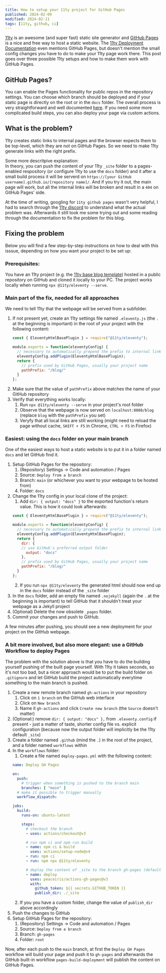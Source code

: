 ```yaml
---
title: How to setup your 11ty project for GitHub Pages
published: 2024-02-09
modified: 2024-02-11
tags: [11ty, github, ci]
---
```

[11ty](https://www.11ty.dev/) is an awesome (and super fast) static site generator and [GitHub Pages](https://pages.github.com/) is a nice and free way to host a static website. The [11ty Deployment Documentation](https://www.11ty.dev/docs/deployment/) even mentions GitHub Pages, but doesn't mention the small config changes you have to do to make your 11ty page work there. This post goes over three possible 11ty setups and how to make them work with GitHub Pages.

## GitHub Pages?
You can enable the Pages functionality for public repos in the repository settings. You can choose which branch should be deployed and if your static page is directly on the root or in the `docs` folder. The overall process is very straightforward and well documented [here](https://docs.github.com/en/pages/getting-started-with-github-pages/creating-a-github-pages-site). If you need some more complicated build steps, you can also deploy your page via custom actions.

## What is the problem?
11ty creates static links to internal pages and the browser expects them to be top-level, which they are not on GitHub Pages. So we need to make 11ty generate links with the right prefix.

Some more descritpive explanation:  
In theory, you can push the content of your 11ty `_site` folder to a pages-enabled respository (or configure 11ty to use the `docs` folder) and it after a small build process it will be serverd on `https://[your GitHub username].github.io/[repository name]/`. And if you try it out, the main page will work, but all the internal links will be broken and result in a `404` on GitHub Pages' side.

At the time of writing, googling for `11ty github pages` wasn't very helpful, I had to search through the [11ty discord](https://www.11ty.dev/blog/discord/) to understand what the actual problem was. Afterwards it still took me some trying out and some reading through the documentation to fix the problem for this blog.

## Fixing the problem
Below you will find a few step-by-step instructions on how to deal with this isssue, depending on how you want your project to be set up:

### Prerequisites:
You have an 11ty project (e.g. the [11ty base blog template](https://github.com/11ty/eleventy-base-blog)) hosted in a public repository on GitHub and cloned it locally to your PC. The project works locally when running `npx @11ty/eleventy --serve`.

### Main part of the fix, needed for all approaches
We need to tell 11ty that the webpage will be served from a subfolder.
1. If not present yet, create an 11ty settings file named `.eleventy.js` (the `.` at the beginning is important) in the root of your project with the following content:  
    ```js
    const { EleventyHtmlBasePlugin } = require("@11ty/eleventy");

    module.exports = function(eleventyConfig) {
      // necessary to automatically prepend the prefix to internal links
      eleventyConfig.addPlugin(EleventyHtmlBasePlugin);
      return {
        // prefix used by GitHub Pages, usually your project name
        pathPrefix: "/blog/"
      }
    };
    ```
2. Make sure that the value of `pathPrefix` above matches the name of your GitHub repository
3. Verify that everything works locally:
    1. Run `npx @11ty/eleventy --serve` in your project's root folder
    2. Observe that the webpage is now served on `localhost:8080/blog` (replace `blog` with the `pathPrefix` you set)
    3. Veryfy that all local links are still working (might need to reload the page without cache, `SHIFT + F5` in Chrome, `CTRL + F5` in Firefox)

### Easiest: using the `docs` folder on your main branch
One of the easiest ways to host a static website is to put it in a folder named `docs` and let GitHub find it.

1. Setup GitHub Pages for the repository:
    1. (Repository) Settings -> Code and automation / Pages
    2. Source: `Deploy from a branch`
    3. Branch: `main` (or whichever you want to your webpage to be hosted from)
    4. Folder: `docs`
2. Change the 11ty config in your local clone of the project:
    1. Add `dir: { output: "docs" }` to the exported function's return value. This is how it could look afterwards:
    ```js
    const { EleventyHtmlBasePlugin } = require("@11ty/eleventy");

    module.exports = function(eleventyConfig) {
      // necessary to automatically prepend the prefix to internal links
      eleventyConfig.addPlugin(EleventyHtmlBasePlugin);
      return {
        dir: {
        // use GitHub's preferred output folder
          output: "docs"
        },
        // prefix used by GitHub Pages, usually your project name
        pathPrefix: "/blog/"
      }
    };
    ```
    2. If you run `npx @11ty/eleventy` the generated html should now end up in the `docs` folder instead of the `_site` folder
4. In the `docs` folder, add an empty file named `.nojekyll` (again the `.` at the beginning is important) to tell GitHub that it shouldn't treat your webpage as a Jekyll project
5. (Optional) Delete the now obsolete `_pages` folder.
6. Commit your changes and push to GitHub.

A few minutes after pushing, you should see a new deployment for your project on the GitHub webpage.

### A bit more involved, but also more elegant: use a GitHub Workflow to deploy Pages
The problem with the solution above is that you have to do the building yourself pushing of the built page yourself. With 11ty it takes seconds, so it's not too bad, but a nicer approach would be to put the build folder on `.gitignore` and let GitHub build the project automatically everytime something to the main branch is pushed.

1. Create a new remote branch named `gh-actions` in your repository
    1. Click on `1 branch` on the GitHub web interface
    2. Click on `New branch`
    3. Name it `gh-actions` and click `Create new branch` (the `Source` doesn't matter)
2. (Optional:) remove `dir: { output: "docs" },` from `.eleventy.config` if present - just a matter of taste, shorter config file vs. explicit configuration (because now the output folder will implicitly be the 11ty default `_site`)
3. Create a folder named `.github` (mind the `.`) in the root of the project, and a folder named `workflows` within
4. In the `workflows` folder:
    1. Create a file named `deploy-pages.yml` with the following content:  
    ```yml
    name: Deploy GH Pages

    on:
      push: 
        # trigger when something is pushed to the branch main
        branches: [ "main" ]
      # make it possible to trigger manually
      workflow_dispatch: 

    jobs:
      build:
        runs-on: ubuntu-latest

        steps:
          # checkout the branch
          - uses: actions/checkout@v3

          # run npm ci and npm run build
          - name: npm ci & build
            uses: actions/setup-node@v4
          - run: npm ci
          - run: npm npx @11ty/eleventy

          # deploy the content of _site to the branch gh-pages (default setting)
          - name: deploy
            uses: peaceiris/actions-gh-pages@v3
            with:
              github_token: ${{ secrets.GITHUB_TOKEN }}
              publish_dir: ./_site
    ```
    2. If you you have a custom folder, change the value of `publish_dir` above accordingly
5. Push the changes to GitHub
6. Setup GitHub Pages for the repository:
    1. (Repository) Settings -> Code and automation / Pages
    2. Source: `Deploy from a branch`
    3. Branch: `gh-pages`
    4. Folder: `root`

Now, after each push to the `main` branch, at first the `Deploy GH Pages` workflow will build your page and push it to `gh-pages` and afterwards the GitHub built-in workflow `pages-build-deployment` will publish the content on GitHub Pages.
